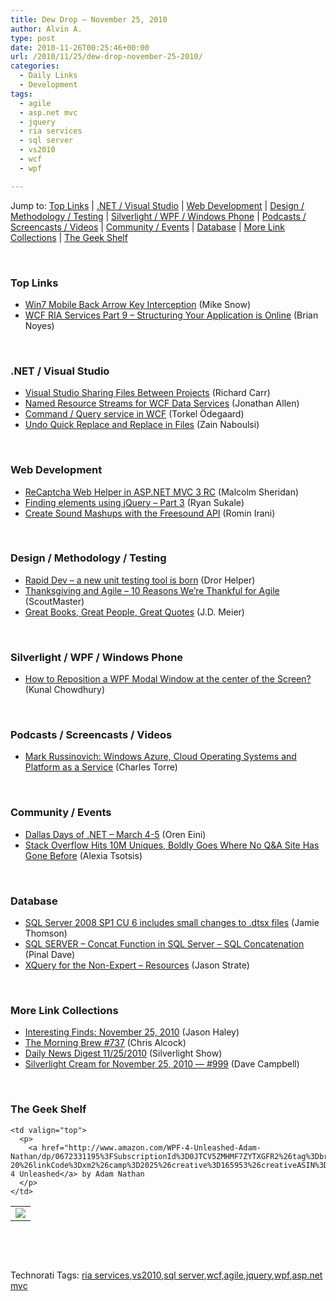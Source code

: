 ```yaml
---
title: Dew Drop – November 25, 2010
author: Alvin A.
type: post
date: 2010-11-26T00:25:46+00:00
url: /2010/11/25/dew-drop-november-25-2010/
categories:
  - Daily Links
  - Development
tags:
  - agile
  - asp.net mvc
  - jquery
  - ria services
  - sql server
  - vs2010
  - wcf
  - wpf

---
```

Jump to: [Top Links][1] | [.NET / Visual Studio][2] | [Web Development][3] | [Design / Methodology / Testing][4] | [Silverlight / WPF / Windows Phone][5] | [Podcasts / Screencasts / Videos][6] | [Community / Events][7] | [Database][8] | [More Link Collections][9] | [The Geek Shelf][10] 

&#160;

### <a name="top"></a>Top Links

  * [Win7 Mobile Back Arrow Key Interception][11] (Mike Snow)
  * <a href="http://www.softinsight.com/bnoyes/2010/11/25/WCFRIAServicesPart9ndashStructuringYourApplicationIsOnline.aspx" target="_blank">WCF RIA Services Part 9 &#8211; Structuring Your Application is Online</a> (Brian Noyes)

&#160;

### <a name="dotnet"></a>.NET / Visual Studio

  * [Visual Studio Sharing Files Between Projects][12] (Richard Carr)
  * [Named Resource Streams for WCF Data Services][13] (Jonathan Allen)
  * [Command / Query service in WCF][14] (Torkel Ödegaard)
  * [Undo Quick Replace and Replace in Files][15] (Zain Naboulsi)

&#160;

### <a name="web"></a>Web Development

  * [ReCaptcha Web Helper in ASP.NET MVC 3 RC][16] (Malcolm Sheridan)
  * [Finding elements using jQuery &#8211; Part 3][17] (Ryan Sukale)
  * [Create Sound Mashups with the Freesound API][18] (Romin Irani)

&#160;

### <a name="design"></a>Design / Methodology / Testing

  * [Rapid Dev – a new unit testing tool is born][19] (Dror Helper)
  * [Thanksgiving and Agile – 10 Reasons We’re Thankful for Agile][20] (ScoutMaster)
  * [Great Books, Great People, Great Quotes][21] (J.D. Meier)

&#160;

### <a name="silverlight"></a>Silverlight / WPF / Windows Phone

  * [How to Reposition a WPF Modal Window at the center of the Screen?][22] (Kunal Chowdhury)

&#160;

### <a name="podcasts"></a>Podcasts / Screencasts / Videos

  * [Mark Russinovich: Windows Azure, Cloud Operating Systems and Platform as a Service][23] (Charles Torre)

&#160;

### <a name="events"></a>Community / Events

  * [Dallas Days of .NET – March 4-5][24] (Oren Eini)
  * [Stack Overflow Hits 10M Uniques, Boldly Goes Where No Q&A Site Has Gone Before][25] (Alexia Tsotsis)

&#160;

### <a name="db"></a>Database

  * [SQL Server 2008 SP1 CU 6 includes small changes to .dtsx files][26] (Jamie Thomson)
  * [SQL SERVER – Concat Function in SQL Server – SQL Concatenation][27] (Pinal Dave)
  * [XQuery for the Non-Expert – Resources][28] (Jason Strate)

&#160;

### <a name="links"></a>More Link Collections

  * [Interesting Finds: November 25, 2010][29] (Jason Haley)
  * [The Morning Brew #737][30] (Chris Alcock)
  * [Daily News Digest 11/25/2010][31] (Silverlight Show)
  * [Silverlight Cream for November 25, 2010 &#8212; #999][32] (Dave Campbell)

&#160;

### <a name="shelf"></a>The Geek Shelf

<table border="0" cellspacing="0" cellpadding="0">
  <tr>
    <td>
      <img data-recalc-dims="1" decoding="async" src="https://i0.wp.com/ecx.images-amazon.com/images/I/41qFjxWqMpL._SL160_.jpg?w=660" />
    </td>
    
    <td valign="top">
      <p>
        <a href="http://www.amazon.com/WPF-4-Unleashed-Adam-Nathan/dp/0672331195%3FSubscriptionId%3D0JTCV5ZMHMF7ZYTXGFR2%26tag%3Dbrdicr-20%26linkCode%3Dxm2%26camp%3D2025%26creative%3D165953%26creativeASIN%3D0672331195">WPF 4 Unleashed</a> by Adam Nathan
      </p>
    </td>
  </tr>
</table>

&#160;

<div style="padding-bottom: 0px; margin: 0px; padding-left: 0px; padding-right: 0px; display: inline; float: none; padding-top: 0px" id="scid:C16BAC14-9A3D-4c50-9394-FBFEF7A93539:c1bda86f-78b4-4d34-96c3-6f5cb08e4870" class="wlWriterEditableSmartContent">
  <!--dotnetkickit-->
</div>

&#160;

<div style="padding-bottom: 0px; margin: 0px; padding-left: 0px; padding-right: 0px; display: inline; float: none; padding-top: 0px" id="scid:0767317B-992E-4b12-91E0-4F059A8CECA8:bb62dd43-ec24-4276-9e47-4018262cc056" class="wlWriterEditableSmartContent">
  Technorati Tags: <a href="http://technorati.com/tags/ria+services" rel="tag">ria services</a>,<a href="http://technorati.com/tags/vs2010" rel="tag">vs2010</a>,<a href="http://technorati.com/tags/sql+server" rel="tag">sql server</a>,<a href="http://technorati.com/tags/wcf" rel="tag">wcf</a>,<a href="http://technorati.com/tags/agile" rel="tag">agile</a>,<a href="http://technorati.com/tags/jquery" rel="tag">jquery</a>,<a href="http://technorati.com/tags/wpf" rel="tag">wpf</a>,<a href="http://technorati.com/tags/asp.net+mvc" rel="tag">asp.net mvc</a>
</div>

 [1]: https://morningdew-bpc6g3a0fgaxdxcu.eastus2-01.azurewebsites.net/#top
 [2]: https://morningdew-bpc6g3a0fgaxdxcu.eastus2-01.azurewebsites.net/#dotnet
 [3]: https://morningdew-bpc6g3a0fgaxdxcu.eastus2-01.azurewebsites.net/#web
 [4]: https://morningdew-bpc6g3a0fgaxdxcu.eastus2-01.azurewebsites.net/#design
 [5]: https://morningdew-bpc6g3a0fgaxdxcu.eastus2-01.azurewebsites.net/#silverlight
 [6]: https://morningdew-bpc6g3a0fgaxdxcu.eastus2-01.azurewebsites.net/#podcasts
 [7]: https://morningdew-bpc6g3a0fgaxdxcu.eastus2-01.azurewebsites.net/#events
 [8]: https://morningdew-bpc6g3a0fgaxdxcu.eastus2-01.azurewebsites.net/#db
 [9]: https://morningdew-bpc6g3a0fgaxdxcu.eastus2-01.azurewebsites.net/#links
 [10]: https://morningdew-bpc6g3a0fgaxdxcu.eastus2-01.azurewebsites.net/#shelf
 [11]: http://www.michaelsnow.com/2010/11/24/win7-mobile-back-arrow-key-interception/
 [12]: http://feedproxy.google.com/~r/BlackwaspLatestAdditions/~3/gZqAR5DT01w/VSSharedFiles.aspx
 [13]: http://www.infoq.com/news/2010/11/Named-Streams
 [14]: http://www.codinginstinct.com/2010/11/command-query-service-in-wcf.html
 [15]: http://feedproxy.google.com/~r/zainnab/~3/95ZbQAghhWM/undo-quick-replace-and-replace-in-files-vstipfind0020.aspx
 [16]: http://feedproxy.google.com/~r/netCurryRecentArticles/~3/FvARbcWYZ0E/ShowArticle.aspx
 [17]: http://feeds.dzone.com/~r/zones/css/~3/tjXI1KuNkP0/finding-elements-using-jquery-1
 [18]: http://feedproxy.google.com/~r/ProgrammableWeb/~3/I2yYFUOqTCs/
 [19]: http://feedproxy.google.com/~r/HelperCode/~3/FsFRVU6IDZc/rapid-dev-a-new-unit-testing-tool-is-born.aspx
 [20]: http://feedproxy.google.com/~r/agilescout/~3/SqzfiMgsj7c/
 [21]: http://feedproxy.google.com/~r/jmeier/~3/Fd-oUQ1DckI/great-books-great-people-great-quotes.aspx
 [22]: http://feedproxy.google.com/~r/kunal2383/~3/89lc_syySok/how-to-reposition-wpf-modal-window-at.html
 [23]: http://channel9.msdn.com/Shows/Going+Deep/Mark-Russinovich-Windows-Azure-Cloud-Operating-Systems-and-Platform-as-a-Service
 [24]: http://feedproxy.google.com/~r/AyendeRahien/~3/_WDqqaHFhcE/dallas-days-of-.net-ndash-march-4-5.aspx
 [25]: http://feedproxy.google.com/~r/Techcrunch/~3/sENhAb9yKPY/
 [26]: http://feedproxy.google.com/~r/jamiet/~3/bfOFe1qIPd4/sql-server-2008-sp1-cu-6-includes-small-changes-to-dtsx-files.aspx
 [27]: http://blog.sqlauthority.com/2010/11/25/sql-server-concat-function-in-sql-server-sql-concatenation/
 [28]: http://www.sqlservercentral.com/blogs/stratesql/archive/2010/11/24/xquery-for-the-non_2D00_expert-_1320_-resources.aspx
 [29]: http://jasonhaley.com/blog/post.aspx?id=dd178902-ae09-471e-8b0d-be0107fe2d90
 [30]: http://feedproxy.google.com/~r/ReflectivePerspective/~3/wX5v7Ij9f5Y/
 [31]: http://feedproxy.google.com/~r/silverlightshow/~3/GI31j6Ky0eI/Daily-News-Digest-11-25-2010.aspx
 [32]: http://geekswithblogs.net/WynApseTechnicalMusings/archive/2010/11/25/142873.aspx